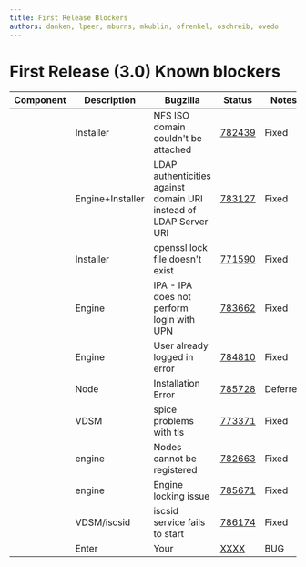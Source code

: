 ```yaml
---
title: First Release Blockers
authors: danken, lpeer, mburns, mkublin, ofrenkel, oschreib, ovedo
---
```


<!-- TODO: Content review -->

# First Release (3.0) Known blockers

| Component          | Description                                                       | Bugzilla                                                     | Status   | Notes                                           |
|--------------------|-------------------------------------------------------------------|--------------------------------------------------------------|----------|-------------------------------------------------|
| | Installer        | NFS ISO domain couldn't be attached                               | [782439](https://bugzilla.redhat.com/show_bug.cgi?id=782439) | Fixed    | Merged into engine_3.0                         |
| | Engine+Installer | LDAP authenticities against domain URI instead of LDAP Server URI | [783127](https://bugzilla.redhat.com/show_bug.cgi?id=783127) | Fixed    | Merged into engine_3.0                         |
| | Installer        | openssl lock file doesn't exist                                   | [771590](https://bugzilla.redhat.com/show_bug.cgi?id=771590) | Fixed    | Merged into engine_3.0                         |
| | Engine           | IPA - IPA does not perform login with UPN                         | [783662](https://bugzilla.redhat.com/show_bug.cgi?id=783662) | Fixed    | Merged into engine_3.0                         |
| | Engine           | User already logged in error                                      | [784810](https://bugzilla.redhat.com/show_bug.cgi?id=784810) | Fixed    | Merged into engine_3.0                         |
| | Node             | Installation Error                                                | [785728](https://bugzilla.redhat.com/show_bug.cgi?id=785728) | Deferred | Not a blocker                                   |
| | VDSM             | spice problems with tls                                           | [773371](https://bugzilla.redhat.com/show_bug.cgi?id=773371) | Fixed    | vdsm-4.9.3.3                                    |
| | engine           | Nodes cannot be registered                                        | [782663](https://bugzilla.redhat.com/show_bug.cgi?id=782663) | Fixed    | Merged into engine_3.0                         |
| | engine           | Engine locking issue                                              | [785671](https://bugzilla.redhat.com/show_bug.cgi?id=785671) | Fixed    | Merged into engine_3.0                         |
| | VDSM/iscsid      | iscsid service fails to start                                     | [786174](https://bugzilla.redhat.com/show_bug.cgi?id=786174) | Fixed    | iscsi-initiator-utils-6.2.0.872-16.fc16.x86_64 |
| | Enter            | Your                                                              | [XXXX](https://bugzilla.redhat.com/show_bug.cgi?id=XXXX)     | BUG      | HERE                                            |
